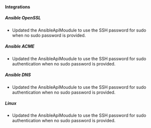 
#### Integrations

##### Ansible OpenSSL

- Updated the AnsibleApiMoudule to use the SSH password for sudo when no sudo password is provided.

##### Ansible ACME

- Updated the AnsibleApiMoudule to use the SSH password for sudo authentication when no sudo password is provided.

##### Ansible DNS

- Updated the AnsibleApiMoudule to use the SSH password for sudo authentication when no sudo password is provided.

##### Linux

- Updated the AnsibleApiMoudule to use the SSH password for sudo authentication when no sudo password is provided.